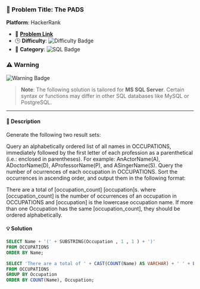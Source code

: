 ### 📂 Problem Title: The PADS

**Platform**: HackerRank

- 🔗 [**Problem Link**](https://www.hackerrank.com/challenges/the-pads/problem?isFullScreen=true)
- 🕒 **Difficulty**: ![Difficulty Badge](https://img.shields.io/badge/Difficulty-Medium-yellow)
- 📁 **Category**: ![SQL Badge](https://img.shields.io/badge/SQL-Advanced%20Select-purple)

### ⚠️ Warning

![Warning Badge](https://img.shields.io/badge/Warning-MS%20SQL%20Server%20Only-red)

> **Note**: The following solution is tailored for **MS SQL Server**. Certain syntax or functions may differ in other SQL databases like MySQL or PostgreSQL.

---

#### 📄 Description

Generate the following two result sets:

Query an alphabetically ordered list of all names in OCCUPATIONS, immediately followed by the first letter of each profession as a parenthetical (i.e.: enclosed in parentheses). For example: AnActorName(A), ADoctorName(D), AProfessorName(P), and ASingerName(S).
Query the number of ocurrences of each occupation in OCCUPATIONS. Sort the occurrences in ascending order, and output them in the following format:

There are a total of [occupation_count] [occupation]s.
where [occupation_count] is the number of occurrences of an occupation in OCCUPATIONS and [occupation] is the lowercase occupation name. If more than one Occupation has the same [occupation_count], they should be ordered alphabetically.

#### 💡 Solution

```sql
SELECT Name + '(' + SUBSTRING(Occupation , 1 , 1 ) + ')'
FROM OCCUPATIONS
ORDER BY Name;

SELECT 'There are a total of ' + CAST(COUNT(Name) AS VARCHAR) + ' ' + LOWER(Occupation) + 's.'
FROM OCCUPATIONS
GROUP BY Occupation
ORDER BY COUNT(Name), Occupation;
```
